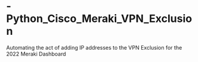 # -Python_Cisco_Meraki_VPN_Exclusion
Automating the act of adding IP addresses to the VPN Exclusion for the 2022 Meraki Dashboard
